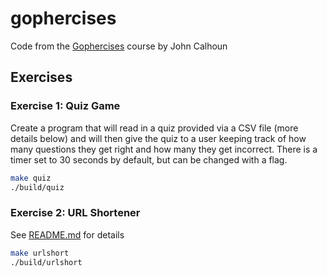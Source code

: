 # gophercises
Code from the [Gophercises](https://courses.calhoun.io/courses/cor_gophercises) course by John Calhoun

## Exercises
### Exercise 1: Quiz Game
Create a program that will read in a quiz provided via a CSV file
(more details below) and will then give the quiz to a user keeping
track of how many questions they get right and how many they get incorrect.
There is a timer set to 30 seconds by default, but can be changed with a flag.
```bash
make quiz
./build/quiz
```

### Exercise 2: URL Shortener
See [README.md](./cmd/urlshort/README.md) for details
```bash
make urlshort
./build/urlshort
```


